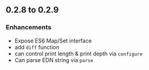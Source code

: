 ## 0.2.8 to 0.2.9

### Enhancements
* Expose ES6 Map/Set interface
* add `diff` function
* can control print length & print depth via `configure`
* Can parse EDN string via `parse`
